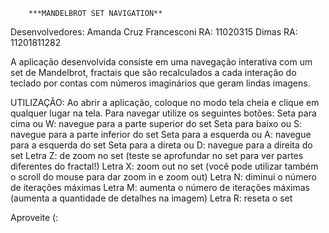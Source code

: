 		***MANDELBROT SET NAVIGATION**

Desenvolvedores:
Amanda Cruz Francesconi 		RA: 11020315
Dimas 				RA: 11201811282

A aplicação desenvolvida consiste em uma navegação interativa com um set de Mandelbrot, fractais que são recalculados a cada interação do teclado por contas com números imaginários que geram lindas imagens.

UTILIZAÇÃO:
Ao abrir a aplicação, coloque no modo tela cheia e clique em qualquer lugar na tela. Para navegar utilize os seguintes botões:
Seta para cima ou W: navegue para a parte superior do set
Seta para baixo ou S: navegue para a parte inferior do set
Seta para a esquerda ou A: navegue para a esquerda do set
Seta para a direta ou D: navegue para a direita do set
Letra Z: de zoom no set (teste se aprofundar no set para ver partes diferentes do fractal!)
Letra X: zoom out no set (você pode utilizar também o scroll do mouse para dar zoom in e zoom out)
Letra N: diminui o número de iterações máximas
Letra M: aumenta o número de iterações máximas (aumenta a quantidade de detalhes na imagem)
Letra R: reseta o set

Aproveite (: